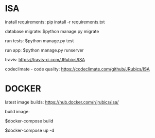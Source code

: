 # ISA
install requirements:
pip install -r requirements.txt

database migrate:
$python manage.py migrate

run tests:
$python manage.py test

run app:
$python manage.py runserver

travis:
https://travis-ci.com/JRubics/ISA

codeclimate - code quality:
https://codeclimate.com/github/JRubics/ISA

# DOCKER
latest image builds: https://hub.docker.com/r/jrubics/isa/

build image:

$docker-compose build

$docker-compose up -d
